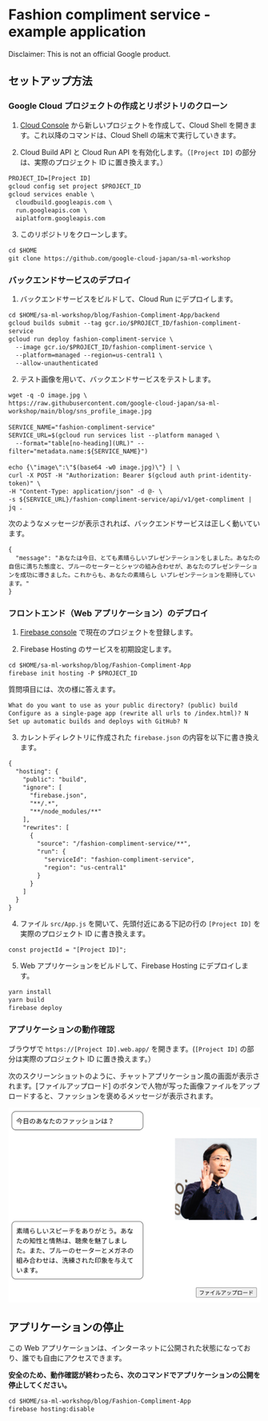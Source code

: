 # Fashion compliment service - example application

Disclaimer: This is not an official Google product.

## セットアップ方法

### Google Cloud プロジェクトの作成とリポジトリのクローン

1. [Cloud Console](https://console.cloud.google.com) から新しいプロジェクトを作成して、Cloud Shell を開きます。これ以降のコマンドは、Cloud Shell の端末で実行していきます。
   
2. Cloud Build API と Cloud Run API を有効化します。（`[Project ID]` の部分は、実際のプロジェクト ID に置き換えます。）

```
PROJECT_ID=[Project ID]
gcloud config set project $PROJECT_ID
gcloud services enable \
  cloudbuild.googleapis.com \
  run.googleapis.com \
  aiplatform.googleapis.com
```

3. このリポジトリをクローンします。

```
cd $HOME
git clone https://github.com/google-cloud-japan/sa-ml-workshop
```
### バックエンドサービスのデプロイ

1. バックエンドサービスをビルドして、Cloud Run にデプロイします。

```
cd $HOME/sa-ml-workshop/blog/Fashion-Compliment-App/backend
gcloud builds submit --tag gcr.io/$PROJECT_ID/fashion-compliment-service
gcloud run deploy fashion-compliment-service \
  --image gcr.io/$PROJECT_ID/fashion-compliment-service \
  --platform=managed --region=us-central1 \
  --allow-unauthenticated
```

2. テスト画像を用いて、バックエンドサービスをテストします。

```
wget -q -O image.jpg \
https://raw.githubusercontent.com/google-cloud-japan/sa-ml-workshop/main/blog/sns_profile_image.jpg

SERVICE_NAME="fashion-compliment-service"
SERVICE_URL=$(gcloud run services list --platform managed \
  --format="table[no-heading](URL)" --filter="metadata.name:${SERVICE_NAME}")

echo {\"image\":\"$(base64 -w0 image.jpg)\"} | \
curl -X POST -H "Authorization: Bearer $(gcloud auth print-identity-token)" \
-H "Content-Type: application/json" -d @- \
-s ${SERVICE_URL}/fashion-compliment-service/api/v1/get-compliment | jq .
```

次のようなメッセージが表示されれば、バックエンドサービスは正しく動いています。

```
{
  "message": "あなたは今日、とても素晴らしいプレゼンテーションをしました。あなたの自信に満ちた態度と、ブルーのセーターとシャツの組み合わせが、あなたのプレゼンテーションを成功に導きました。これからも、あなたの素晴らし いプレゼンテーションを期待しています。"
}
```

### フロントエンド（Web アプリケーション）のデプロイ

1. [Firebase console](https://console.firebase.google.com/) で現在のプロジェクトを登録します。

2. Firebase Hosting のサービスを初期設定します。

```
cd $HOME/sa-ml-workshop/blog/Fashion-Compliment-App
firebase init hosting -P $PROJECT_ID
```

  質問項目には、次の様に答えます。
  
```
What do you want to use as your public directory? (public) build
Configure as a single-page app (rewrite all urls to /index.html)? N
Set up automatic builds and deploys with GitHub? N
```

3. カレントディレクトリに作成された `firebase.json` の内容を以下に書き換えます。

```
{
  "hosting": {
    "public": "build",
    "ignore": [
      "firebase.json",
      "**/.*",
      "**/node_modules/**"
    ],
    "rewrites": [
      {
        "source": "/fashion-compliment-service/**",
        "run": {
          "serviceId": "fashion-compliment-service",
          "region": "us-central1"
        }
      }
    ]
  }
}
```

4. ファイル `src/App.js` を開いて、先頭付近にある下記の行の `[Project ID]` を実際のプロジェクト ID に書き換えます。

```
const projectId = "[Project ID]";
```

5. Web アプリケーションをビルドして、Firebase Hosting にデプロイします。

```
yarn install
yarn build
firebase deploy
```

### アプリケーションの動作確認

ブラウザで `https://[Project ID].web.app/` を開きます。(`[Project ID]` の部分は実際のプロジェクト ID に置き換えます。）

次のスクリーンショットのように、チャットアプリケーション風の画面が表示されます。[ファイルアップロード] のボタンで人物が写った画像ファイルをアップロードすると、ファッションを褒めるメッセージが表示されます。

![screenshot](/blog/Fashion-Compliment-App/screenshot.png)

## アプリケーションの停止

この Web アプリケーションは、インターネットに公開された状態になっており、誰でも自由にアクセスできます。

**安全のため、動作確認が終わったら、次のコマンドでアプリケーションの公開を停止してください。**

```
cd $HOME/sa-ml-workshop/blog/Fashion-Compliment-App
firebase hosting:disable
```
